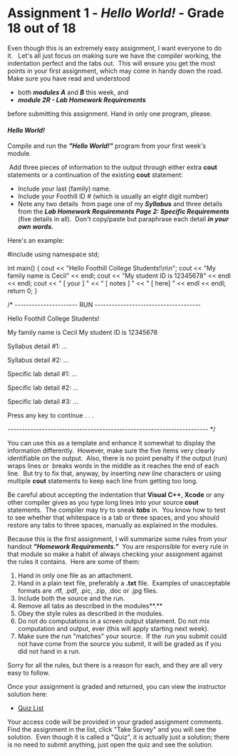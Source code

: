 Assignment 1 - _Hello World!_ - Grade 18 out of 18
=============================

Even though this is an extremely easy assignment, I want everyone to do it.   Let's all just focus on making sure we have the compiler working, the indentation perfect and the tabs out.  This will ensure you get the most points in your first assignment, which may come in handy down the road.   Make sure you have read and understood

*   both **_m_**_**odules A**_ and _**B**_ this week, and
*   _**module 2R - Lab Homework Requirements**_

before submitting this assignment. Hand in only one program, please. 

#### _Hello World!_

Compile and run the **_"Hello World!"_** program from your first week's module. 

 Add three pieces of information to the output through either extra **cout** statements or a continuation of the existing **cout** statement:

*   Include your last (family) name.
*   Include your Foothill ID # (which is usually an eight digit number)
*   Note any two details   from page one of my _**Syllabus**_ and three details from the _**Lab Homework Requirements Page 2: Specific Requirements**_ (five details in all).  Don't copy/paste but paraphrase each detail **_in your own words._**

Here's an example:

#include <iostream>
using namespace std;

int main()
{
   cout << "Hello Foothill College Students!\\n\\n";
   cout << "My family name is Cecil" << endl;
   cout << "My student ID is 12345678" << endl << endl;
   cout << "  \[ your \]  "
       << "   \[ notes \]  "
       << "   \[ here\]  " << endl << endl;
   return 0;
}

/\* ---------------------- RUN -------------------------------------

Hello Foothill College Students!

My family name is Cecil
My student ID is 12345678

Syllabus detail #1: ...

Syllabus detail #2: ...

Specific lab detail #1: ...

Specific lab detail #2: ...

Specific lab detail #3: ...

Press any key to continue . . .

---------------------------------------------------------------------- \*/

You can use this as a template and enhance it somewhat to display the  information differently.  However, make sure the five items very clearly identifiable on the output.  Also, there is no point penalty if the output (run) wraps lines or  breaks words in the middle as it reaches the end of each line.  But try to fix that, anyway, by inserting _new line_ characters or using multiple **cout** statements to keep each line from getting too long.

Be careful about accepting the indentation that **Visual C++**, **Xcode** or any other compiler gives as you type long lines into your source **cout** statements.  The compiler may try to sneak _**tabs**_ in.  You know how to test to see whether that whitespace is a tab or three spaces, and you should restore any tabs to three spaces, manually as explained in the modules.

Because this is the first assignment, I will summarize some rules from your handout _**"Homework Requirements."**_  You are responsible for every rule in that module so make a habit of always checking your assignment against the rules it contains.  Here are some of them:

1.  Hand in only one file as an attachment.
2.  Hand in a plain text file, preferably a **.txt** file.  Examples of unacceptable formats are .rtf, .pdf, .pic, .zip, .doc or .jpg files.
3.  Include both the source and the run.
4.  Remove all tabs as described in the modules**.**
5.  Obey the style rules as described in the modules.
6.  Do not do computations in a screen output statement. Do not mix computation and output, ever (this will apply starting next week).
7.  Make sure the run "matches" your source.  If the  run you submit could not have come from the source you submit, it will be graded as if you did not hand in a run.

Sorry for all the rules, but there is a reason for each, and they are all very easy to follow.

Once your assignment is graded and returned, you can view the instructor solution here:

*   [Quiz List](/courses/7627/quizzes)

Your access code will be provided in your graded assignment comments.  Find the assignment in the list, click "Take Survey" and you will see the solution.  Even though it is called a "Quiz", it is actually just a solution; there is no need to submit anything, just open the quiz and see the solution.
